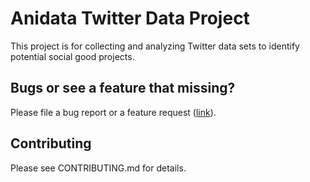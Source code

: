 # Anidata Twitter Data Project
This project is for collecting and analyzing Twitter data sets to identify
potential social good projects.

## Bugs or see a feature that missing?
Please file a bug report or a feature request ([link](https://github.com/anidata/twitter-data/issues/new/choose)).

## Contributing
Please see CONTRIBUTING.md for details.

